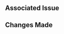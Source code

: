 <!--
## Submitting a Pull Request
We love PRs and appreciate any help you can offer.

Please make sure the following criteria is meet before submitting your pull request.

1. <strong>PR meets the  [Contributing guidelines](./CONTRIBUTING.md)</strong>
2. Fork the repository and create your branch from <i>master</i>.
3. Ensure the test suite passes (`yarn run test`).
4. Make sure your code lints (`yarn run lint`).
-->

## Associated Issue
<!-- Include a link to the issue (e.g. #12) -->

## Changes Made
<!-- Briefly summarize the changes made -->